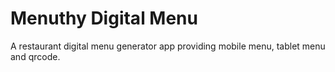 # Menuthy Digital Menu

A restaurant digital menu generator app providing mobile menu, tablet menu and qrcode.

